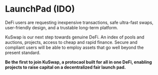 # LaunchPad \(IDO\)

DeFi users are requesting inexpensive transactions, safe ultra-fast swaps, user-friendly design, and a trustable long-term platform.

KuSwap is our next step towards genuine DeFi. An index of pools and auctions, projects, access to cheap and rapid finance. Secure and compliant users will be able to employ assets that go well beyond the present standard.

**Be the first to join KuSwap, a protocaol built for all in one DeFi, enabling projects to raise capital on a decentralized fair launch pad.**  
  


